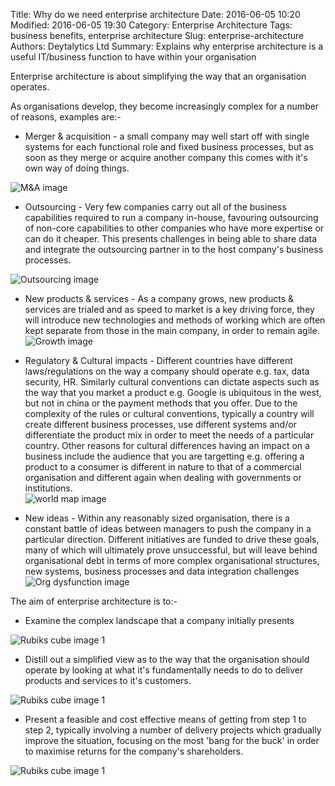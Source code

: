 Title: Why do we need enterprise architecture
Date: 2016-06-05 10:20
Modified: 2016-06-05 19:30
Category: Enterprise Architecture
Tags: business benefits, enterprise architecture
Slug: enterprise-architecture
Authors: Deytalytics Ltd
Summary: Explains why enterprise architecture is a useful IT/business function to have within your organisation

Enterprise architecture is about simplifying the way that an organisation operates.

As organisations develop, they become increasingly complex for a number of reasons, examples are:-

* Merger & acquisition - a small company may well start off with single systems for each functional role and fixed business processes, but as soon as they merge or acquire another company this comes with it's own way of doing things.

 ![M&A image](https://deytalytics.github.io/deyblog/images/ea-1.jpg)

* Outsourcing - Very few companies carry out all of the business capabilities required to run a company in-house, favouring outsourcing of non-core capabilities to other companies who have more expertise or can do it cheaper. This presents challenges in being able to share data and integrate the outsourcing partner in to the host company's business processes.

![Outsourcing image](https://deytalytics.github.io/deyblog/images/ea-2.jpg)

* New products & services - As a company grows, new products & services are trialed and as speed to market is a key driving force, they will introduce new technologies and methods of working which are often kept separate from those in the main company, in order to remain agile. 
![Growth image](https://deytalytics.github.io/deyblog/images/ea-3.jpg)

* Regulatory & Cultural impacts - Different countries have different laws/regulations on the way a company should operate e.g. tax, data security, HR. Similarly cultural conventions can dictate aspects such as the way that you market a product e.g. Google is ubiquitous in the west, but not in china or the payment methods that you offer. Due to the complexity of the rules or cultural conventions, typically a country will create different business processes, use different systems and/or differentiate the product mix in order to meet the needs of a particular country. Other reasons for cultural differences having an impact on a business include the audience that you are targetting e.g. offering a product to a consumer is different in nature to that of a commercial organisation and different again when dealing with governments or institutions.  
![world map image](https://deytalytics.github.io/deyblog/images/ea-4.jpg)

* New ideas - Within any reasonably sized organisation, there is a constant battle of ideas between managers to push the company in a particular direction. Different initiatives are funded to drive these goals, many of which will ultimately prove unsuccessful, but will leave behind organisational debt in terms of more complex organisational structures, new systems, business processes and data integration challenges
![Org dysfunction image](https://deytalytics.github.io/deyblog/images/ea-5.jpg)

The aim of enterprise architecture is to:-

* Examine the complex landscape that a company initially presents 

![Rubiks cube image 1](https://deytalytics.github.io/deyblog/images/rubiks-cube-1.jpg)

* Distill out a simplified view as to the way that the organisation should operate by looking at what it's fundamentally needs to do to deliver products and services to it's customers. 

![Rubiks cube image 1](https://deytalytics.github.io/deyblog/images/rubiks-cube-2.jpg)

* Present a feasible and cost effective means of getting from step 1 to step 2, typically involving a number of delivery projects which gradually improve the situation, focusing on the most 'bang for the buck' in order to maximise returns for the company's shareholders.

![Rubiks cube image 1](https://deytalytics.github.io/deyblog/images/rubiks-cube-3.jpg)


